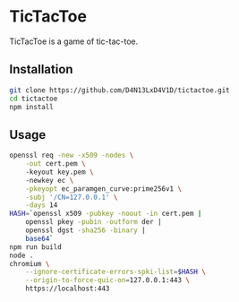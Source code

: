 # TicTacToe

TicTacToe is a game of tic-tac-toe.

## Installation

```bash
git clone https://github.com/D4N13LxD4V1D/tictactoe.git
cd tictactoe
npm install
```

## Usage

```bash
openssl req -new -x509 -nodes \
    -out cert.pem \                   
    -keyout key.pem \             
    -newkey ec \
    -pkeyopt ec_paramgen_curve:prime256v1 \
    -subj '/CN=127.0.0.1' \
    -days 14
HASH=`openssl x509 -pubkey -noout -in cert.pem |
    openssl pkey -pubin -outform der |
    openssl dgst -sha256 -binary |
    base64`
npm run build
node .
chromium \
    --ignore-certificate-errors-spki-list=$HASH \
    --origin-to-force-quic-on=127.0.0.1:443 \
    https://localhost:443
```

